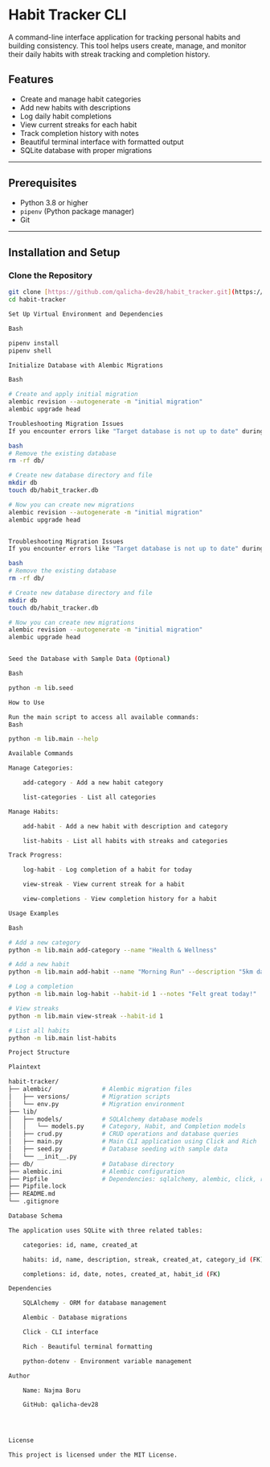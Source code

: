 # Habit Tracker CLI

A command-line interface application for tracking personal habits and building consistency. This tool helps users create, manage, and monitor their daily habits with streak tracking and completion history.

## Features

- Create and manage habit categories
- Add new habits with descriptions
- Log daily habit completions
- View current streaks for each habit
- Track completion history with notes
- Beautiful terminal interface with formatted output
- SQLite database with proper migrations

---

## Prerequisites

- Python 3.8 or higher
- `pipenv` (Python package manager)
- Git

---

## Installation and Setup

### Clone the Repository

```bash
git clone [https://github.com/qalicha-dev28/habit_tracker.git](https://github.com/qalicha-dev28/habit_tracker.git)
cd habit-tracker

Set Up Virtual Environment and Dependencies

Bash

pipenv install
pipenv shell

Initialize Database with Alembic Migrations

Bash

# Create and apply initial migration
alembic revision --autogenerate -m "initial migration"
alembic upgrade head

Troubleshooting Migration Issues
If you encounter errors like "Target database is not up to date" during initial migration setup, run these commands to reset the database:

bash
# Remove the existing database
rm -rf db/

# Create new database directory and file
mkdir db
touch db/habit_tracker.db

# Now you can create new migrations
alembic revision --autogenerate -m "initial migration"
alembic upgrade head


Troubleshooting Migration Issues
If you encounter errors like "Target database is not up to date" during initial migration setup, run these commands to reset the database:

bash
# Remove the existing database
rm -rf db/

# Create new database directory and file
mkdir db
touch db/habit_tracker.db

# Now you can create new migrations
alembic revision --autogenerate -m "initial migration"
alembic upgrade head


Seed the Database with Sample Data (Optional)

Bash

python -m lib.seed

How to Use

Run the main script to access all available commands:
Bash

python -m lib.main --help

Available Commands

Manage Categories:

    add-category - Add a new habit category

    list-categories - List all categories

Manage Habits:

    add-habit - Add a new habit with description and category

    list-habits - List all habits with streaks and categories

Track Progress:

    log-habit - Log completion of a habit for today

    view-streak - View current streak for a habit

    view-completions - View completion history for a habit

Usage Examples

Bash

# Add a new category
python -m lib.main add-category --name "Health & Wellness"

# Add a new habit
python -m lib.main add-habit --name "Morning Run" --description "5km daily run" --category-id 1

# Log a completion
python -m lib.main log-habit --habit-id 1 --notes "Felt great today!"

# View streaks
python -m lib.main view-streak --habit-id 1

# List all habits
python -m lib.main list-habits

Project Structure

Plaintext

habit-tracker/
├── alembic/              # Alembic migration files
│   ├── versions/         # Migration scripts
│   └── env.py            # Migration environment
├── lib/
│   ├── models/           # SQLAlchemy database models
│   │   └── models.py     # Category, Habit, and Completion models
│   ├── crud.py           # CRUD operations and database queries
│   ├── main.py           # Main CLI application using Click and Rich
│   ├── seed.py           # Database seeding with sample data
│   └── __init__.py
├── db/                   # Database directory
├── alembic.ini           # Alembic configuration
├── Pipfile               # Dependencies: sqlalchemy, alembic, click, rich
├── Pipfile.lock
├── README.md
└── .gitignore

Database Schema

The application uses SQLite with three related tables:

    categories: id, name, created_at

    habits: id, name, description, streak, created_at, category_id (FK)

    completions: id, date, notes, created_at, habit_id (FK)

Dependencies

    SQLAlchemy - ORM for database management

    Alembic - Database migrations

    Click - CLI interface

    Rich - Beautiful terminal formatting

    python-dotenv - Environment variable management

Author

    Name: Najma Boru

    GitHub: qalicha-dev28




License

This project is licensed under the MIT License.










